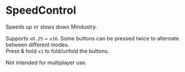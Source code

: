 # SpeedControl
Speeds up or slows down Mindustry.   

Supports `x0.25` ~ `x16`. Some buttons can be pressed twice to alternate between different modes.   
Press & hold `x1` to fold/unfold the buttons.   

Not intended for multiplayer use.   
